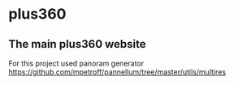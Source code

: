 # plus360

## The  main plus360 website

For this project used panoram generator <https://github.com/mpetroff/pannellum/tree/master/utils/multires>
